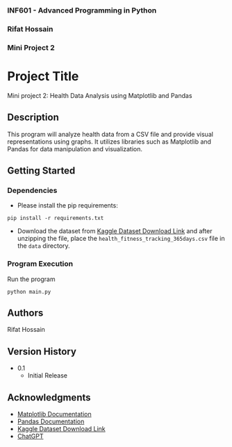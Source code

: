 ### INF601 - Advanced Programming in Python
### Rifat Hossain   
### Mini Project 2
 
 
# Project Title
 
Mini project 2: Health Data Analysis using Matplotlib and Pandas
 
## Description
 
This program will analyze health data from a CSV file and provide visual representations using graphs. It utilizes libraries such as Matplotlib and Pandas for data manipulation and visualization.
 
## Getting Started
 
### Dependencies

* Please install the pip requirements:

```
pip install -r requirements.txt
```
* Download the dataset from [Kaggle Dataset Download Link](https://www.kaggle.com/datasets/waqasishtiaq/fitness/data) and after unzipping the file, place the `health_fitness_tracking_365days.csv` file in the `data` directory.
 
### Program Execution
 
Run the program

```
python main.py
```

## Authors

Rifat Hossain
 
## Version History
 
* 0.1
    * Initial Release
 

## Acknowledgments
 
* [Matplotlib Documentation](https://matplotlib.org/stable/tutorials/index.html)
* [Pandas Documentation](https://pandas.pydata.org/docs/getting_started/overview.html)
* [Kaggle Dataset Download Link](https://www.kaggle.com/datasets/waqasishtiaq/fitness/data)
* [ChatGPT](https://chatgpt.com/)
